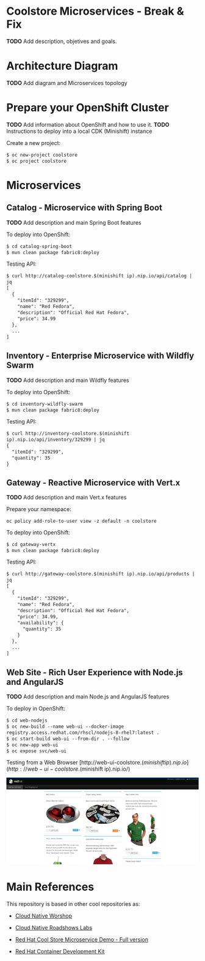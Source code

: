# Coolstore Microservices - Break & Fix

**TODO** Add description, objetives and goals.

# Architecture Diagram

**TODO** Add diagram and Microservices topology

# Prepare your OpenShift Cluster

**TODO** Add information about OpenShift and how to use it.
**TODO** Instructions to deploy into a local CDK (Minishift) instance

Create a new project:

```
$ oc new-project coolstore
$ oc project coolstore
```

# Microservices

## Catalog - Microservice with Spring Boot

**TODO** Add description and main Spring Boot features

To deploy into OpenShift:

```
$ cd catalog-spring-boot
$ mvn clean package fabric8:deploy
```

Testing API:

```
$ curl http://catalog-coolstore.$(minishift ip).nip.io/api/catalog | jq
[
  {
    "itemId": "329299",
    "name": "Red Fedora",
    "description": "Official Red Hat Fedora",
    "price": 34.99
  },
  ...
]
```

## Inventory - Enterprise Microservice with Wildfly Swarm

**TODO** Add description and main Wildfly features

To deploy into OpenShift:

```
$ cd inventory-wildfly-swarm
$ mvn clean package fabric8:deploy
```

Testing API:

```
$ curl http://inventory-coolstore.$(minishift ip).nip.io/api/inventory/329299 | jq
{
  "itemId": "329299",
  "quantity": 35
}
```

## Gateway - Reactive Microservice with Vert.x

**TODO** Add description and main Vert.x features

Prepare your namespace:

```
oc policy add-role-to-user view -z default -n coolstore
```

To deploy into OpenShift:

```
$ cd gateway-vertx
$ mvn clean package fabric8:deploy
```

Testing API:

```
$ curl http://gateway-coolstore.$(minishift ip).nip.io/api/products | jq
[
  {
    "itemId": "329299",
    "name": "Red Fedora",
    "description": "Official Red Hat Fedora",
    "price": 34.99,
    "availability": {
      "quantity": 35
    }
  },
  ...
]
```

## Web Site - Rich User Experience with Node.js and AngularJS

**TODO** Add description and main Node.js and AngularJS features

To deploy in OpenShift:

```
$ cd web-nodejs
$ oc new-build --name web-ui --docker-image registry.access.redhat.com/rhscl/nodejs-8-rhel7:latest .
$ oc start-build web-ui --from-dir . --follow
$ oc new-app web-ui
$ oc expose svc/web-ui
```

Testing from a Web Browser [http://web-ui-coolstore.$(minishift ip).nip.io](http://web-ui-coolstore.$(minishift ip).nip.io/)

![](images/rh-coolstore-msa-app.png?raw=true)

# Main References

This repository is based in other cool repositories as:

* [Cloud Native Worshop](https://github.com/openshift-labs/cloud-native-guides/tree/ocp-3.10)
* [Cloud Native Roadshows Labs](https://github.com/openshift-labs/cloud-native-labs/tree/ocp-3.10)

* [Red Hat Cool Store Microservice Demo - Full version](https://github.com/jbossdemocentral/coolstore-microservice/tree/stable-ocp-3.10)

* [Red Hat Container Development Kit](https://access.redhat.com/documentation/en-us/red_hat_container_development_kit/)
